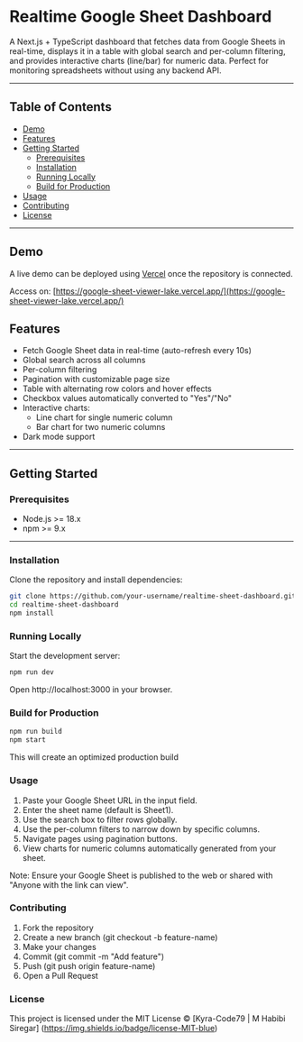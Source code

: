 # Realtime Google Sheet Dashboard

A Next.js + TypeScript dashboard that fetches data from Google Sheets in real-time, displays it in a table with global search and per-column filtering, and provides interactive charts (line/bar) for numeric data. Perfect for monitoring spreadsheets without using any backend API.

---

## Table of Contents

- [Demo](#demo)  
- [Features](#features)  
- [Getting Started](#getting-started)  
  - [Prerequisites](#prerequisites)  
  - [Installation](#installation)  
  - [Running Locally](#running-locally)  
  - [Build for Production](#build-for-production)  
- [Usage](#usage)  
- [Contributing](#contributing)  
- [License](#license)  

---

## Demo

A live demo can be deployed using [Vercel](https://vercel.com/) once the repository is connected.  

Access on: [https://google-sheet-viewer-lake.vercel.app/](https://google-sheet-viewer-lake.vercel.app/)

## Features

- Fetch Google Sheet data in real-time (auto-refresh every 10s)  
- Global search across all columns  
- Per-column filtering  
- Pagination with customizable page size  
- Table with alternating row colors and hover effects  
- Checkbox values automatically converted to "Yes"/"No"  
- Interactive charts:  
  - Line chart for single numeric column  
  - Bar chart for two numeric columns  
- Dark mode support  

---

## Getting Started

### Prerequisites

- Node.js >= 18.x  
- npm >= 9.x  

---

### Installation

Clone the repository and install dependencies:

```bash
git clone https://github.com/your-username/realtime-sheet-dashboard.git
cd realtime-sheet-dashboard
npm install
```

### Running Locally

Start the development server:
```bash
npm run dev
```
Open http://localhost:3000 in your browser.

### Build for Production

```bash
npm run build
npm start
```
This will create an optimized production build

### Usage

1. Paste your Google Sheet URL in the input field.
2. Enter the sheet name (default is Sheet1).
3. Use the search box to filter rows globally.
4. Use the per-column filters to narrow down by specific columns.
5. Navigate pages using pagination buttons.
6. View charts for numeric columns automatically generated from your sheet.

Note: Ensure your Google Sheet is published to the web or shared with "Anyone with the link can view".

### Contributing

1. Fork the repository
2. Create a new branch (git checkout -b feature-name)
3. Make your changes
4. Commit (git commit -m "Add feature")
5. Push (git push origin feature-name)
6. Open a Pull Request

### License
This project is licensed under the MIT License © [Kyra-Code79 | M Habibi Siregar] (https://img.shields.io/badge/license-MIT-blue)

